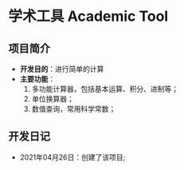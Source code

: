 ﻿# 学术工具 Academic Tool

## 项目简介

- **开发目的**：进行简单的计算
- **主要功能**：
	1. 多功能计算器，包括基本运算、积分、进制等；
	2. 单位换算器；
	3. 数值查询，常用科学常数；

## 开发日记

- 2021年04月26日：创建了该项目;

